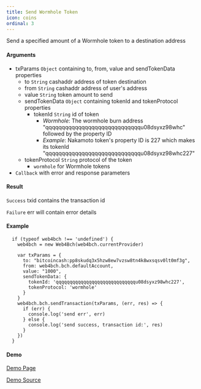 ```yaml
---
title: Send Wormhole Token
icon: coins
ordinal: 3
---
```


Send a specified amount of a Wormhole token to a destination address

#### Arguments

- txParams `Object` containing to, from, value and sendTokenData properties
  - to `String` cashaddr address of token destination
  - from `String` cashaddr address of user's address
  - value `String` token amount to send
  - sendTokenData `Object` containing tokenId and tokenProtocol properties
    - tokenId `String` id of token
      - _Wormhole_: The wormhole burn address "qqqqqqqqqqqqqqqqqqqqqqqqqqqqqu08dsyxz98whc" followed by the property ID
      - _Example_: Nakamoto token's property ID is 227 which makes its tokenId "qqqqqqqqqqqqqqqqqqqqqqqqqqqqqu08dsyxz98whc227"
  - tokenProtocol `String` protocol of the token
    - `wormhole` for Wormhole tokens
- `Callback` with error and response parameters

#### Result

`Success` txid contains the transaction id

`Failure` err will contain error details

#### Example

      if (typeof web4bch !== 'undefined') {
        web4bch = new Web4Bch(web4bch.currentProvider)

        var txParams = {
          to: "bitcoincash:pp8skudq3x5hzw8ew7vzsw8tn4k8wxsqsv0lt0mf3g",
          from: web4bch.bch.defaultAccount,
          value: "1000",
          sendTokenData: {
            tokenId: 'qqqqqqqqqqqqqqqqqqqqqqqqqqqqqu08dsyxz98whc227',
            tokenProtocol: 'wormhole'
          }
        }
        web4bch.bch.sendTransaction(txParams, (err, res) => {
          if (err) {
            console.log('send err', err)
          } else {
            console.log('send success, transaction id:', res)
          }
        })
      }

#### Demo

[Demo Page](https://bitcoin-com.github.io/badger-samples/send-wormhole-token.html)

[Demo Source](https://github.com/bitcoin-com/badger-samples/blob/master/send-wormhole-token.html)
